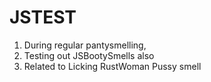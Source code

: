 # JSTEST

1. During regular pantysmelling,
2. Testing out JSBootySmells also
3. Related to Licking RustWoman Pussy smell
